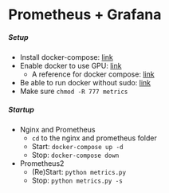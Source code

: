 # Prometheus + Grafana

##### Setup

- Install docker-compose: [link](https://docs.docker.com/compose/install/)
- Enable docker to use GPU: [link](https://docs.docker.com/config/containers/resource_constraints/#access-an-nvidia-gpu)
  - A reference for docker compose: [link](https://docs.docker.com/compose/gpu-support/)
- Be able to run docker without sudo: [link](https://docs.docker.com/engine/install/linux-postinstall/#manage-docker-as-a-non-root-user)
- Make sure `chmod -R 777 metrics`

##### Startup

- Nginx and Prometheus
  - `cd` to the nginx and prometheus folder 
  - Start: `docker-compose up -d`
  - Stop: `docker-compose down`
- Prometheus2
  - (Re)Start: `python metrics.py`
  - Stop: `python metrics.py -s`

